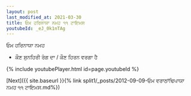 ```yaml
---
layout: post
last_modified_at: 2021-03-30
title: ਓਮ ਹਰਿਨਾਯਾ ਨਮਹ ੧੧ ਟਾਇਮਸ
youtubeId: _eJ_0k1nTAg
---
```

 
 
 ਓਮ ਹਰਿਨਾਯਾ ਨਮਹ  
 
 -  ਕੌਣ ਸੁਨਹਿਰੀ ਰੰਗ ਦਾ / ਕੌਣ ਹਿਰਨ ਵਰਗਾ ਹੈ 
 
  
 
  
 
 
 
 
 
 


{% include youtubePlayer.html id=page.youtubeId %}
 
[Next]({{ site.baseurl }}{% link  split1/_posts/2012-09-09-ਓਮ ਵਰਾਠਾਂਢਿਪਾਯਾ ਨਮਹ ੧੧ ਟਾਇਮਸ.md%})
 
